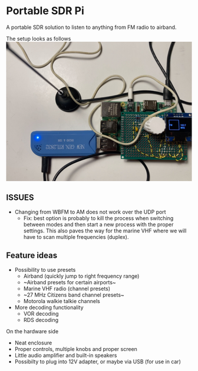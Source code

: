 # Portable SDR Pi
A portable SDR solution to listen to anything from FM radio to airband.

The setup looks as follows
![The setup](./setup-poc.jpeg)

## ISSUES
- Changing from WBFM to AM does not work over the UDP port
  - Fix: best option is probably to kill the process when switching between modes and then start a new process with the proper settings. This also paves the way for the marine VHF where we will have to scan multiple frequencies (duplex).
## Feature ideas
- Possibility to use presets
  - Airband (quickly jump to right frequency range)
  - ~Airband presets for certain airports~
  - Marine VHF radio (channel presets)
  - ~27 MHz Citizens band channel presets~
  - Motorola walkie talkie channels
- More decoding functionality
  - VOR decoding
  - RDS decoding

On the hardware side
- Neat enclosure
- Proper controls, multiple knobs and proper screen
- Little audio amplifier and built-in speakers
- Possibilty to plug into 12V adapter, or maybe via USB (for use in car)
